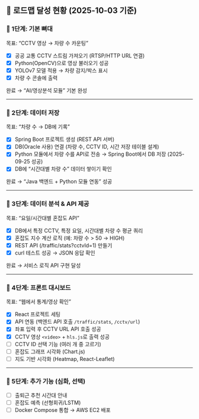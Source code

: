 ## 📌 로드맵 달성 현황 (2025-10-03 기준)

### 🔹 1단계: 기본 뼈대
목표: “CCTV 영상 → 차량 수 카운팅”

- [x] 공공 교통 CCTV 스트림 가져오기 (RTSP/HTTP URL 연결)
- [x] Python(OpenCV)으로 영상 불러오기 성공
- [x] YOLOv7 모델 적용 → 차량 감지/박스 표시
- [x] 차량 수 콘솔에 출력

완료 → “AI/영상분석 모듈” 기본 완성

---

### 🔹 2단계: 데이터 저장
목표: “차량 수 → DB에 기록”

- [x] Spring Boot 프로젝트 생성 (REST API 서버)
- [x] DB(Oracle 사용) 연결 (차량 수, CCTV ID, 시간 저장 테이블 설계)
- [x] Python 모듈에서 차량 수를 API로 전송 → Spring Boot에서 DB 저장 (2025-09-25 성공)
- [x] DB에 “시간대별 차량 수” 데이터 쌓이기 확인

완료 → “Java 백엔드 + Python 모듈 연동” 성공

---

### 🔹 3단계: 데이터 분석 & API 제공
목표: “요일/시간대별 혼잡도 API”

- [x] DB에서 특정 CCTV, 특정 요일, 시간대별 차량 수 평균 쿼리
- [x] 혼잡도 지수 계산 로직 (예: 차량 수 > 50 → HIGH)
- [x] REST API (/traffic/stats?cctvId=1) 만들기
- [x] curl 테스트 성공 → JSON 응답 확인

완료 → 서비스 로직 API 구현 달성

---

### 🔹 4단계: 프론트 대시보드
목표: “웹에서 통계/영상 확인”

- [x] React 프로젝트 세팅
- [x] API 연동 (백엔드 API 호출 `/traffic/stats`, `/cctv/url`)
- [x] 좌표 입력 후 CCTV URL API 호출 성공
- [x] CCTV 영상 `<video>` + `hls.js`로 출력 성공
- [ ] CCTV ID 선택 기능 (여러 개 중 고르기)
- [ ] 혼잡도 그래프 시각화 (Chart.js)
- [ ] 지도 기반 시각화 (Heatmap, React-Leaflet)

---

### 🔹 5단계: 추가 기능 (심화, 선택)

- [ ] 출퇴근 추천 시간대 안내
- [ ] 혼잡도 예측 (선형회귀/LSTM)
- [ ] Docker Compose 통합 → AWS EC2 배포
